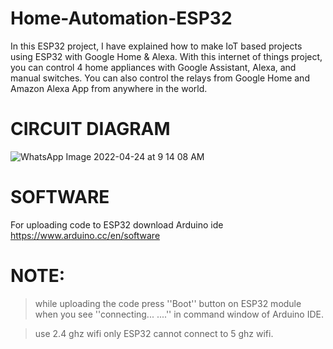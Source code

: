 # Home-Automation-ESP32
In this ESP32 project, I have explained how to make IoT based projects using ESP32 with Google Home & Alexa. With this internet of things project, you can control 4 home appliances with Google Assistant, Alexa, and manual switches. You can also control the relays from Google Home and Amazon Alexa App from anywhere in the world.


# CIRCUIT DIAGRAM
![WhatsApp Image 2022-04-24 at 9 14 08 AM](https://user-images.githubusercontent.com/104286274/164955721-3c1817d1-750d-4c32-b322-025d0bb88e9d.jpeg)

# SOFTWARE
For uploading code to ESP32 download Arduino ide
https://www.arduino.cc/en/software

# NOTE:
> while uploading the code press ''Boot'' button on ESP32 module when you see ''connecting... ....'' in command window of Arduino IDE.

> use 2.4 ghz wifi only ESP32 cannot connect to 5 ghz wifi.
